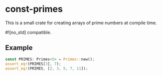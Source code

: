 # const-primes

This is a small crate for creating arrays of prime numbers at compile time.

#![no_std] compatible.

## Example

```rust
const PRIMES: Primes<5> = Primes::new();
assert_eq!(PRIMES[3], 7);
assert_eq!(PRIMES, [2, 3, 5, 7, 11]);
```